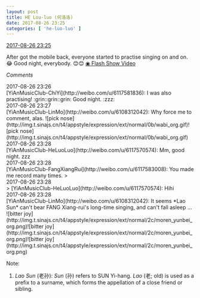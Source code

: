 ```yaml
---
layout: post
title: HE Lou-luo (何洛洛)
date: 2017-08-26 23:25
categories: [ 'he-luo-luo' ]
---
```


<div class="weibo-info">
  <a href="http://weibo.com/6117570574/FiWdxaVIm">2017-08-26 23:25</a>
</div>

After got the mobile back, everyone started to practise singing on and on. :joy: Good night, everybody. :blush::blush: [◉ Flash Show Video](http://www.miaopai.com/show/7fchX~2HiIRki7CLoK59xmd3~LhqshNc.htm)

<!-- more -->

*Comments*

<div class="weibo-info">2017-08-26 23:26</div>
[YiAnMusicClub-ChiYi](http://weibo.com/u/6117581836): I was also practising! :grin::grin::grin: Good night. :zzz:

<div class="weibo-info">2017-08-26 23:27</div>
[YiAnMusicClub-LinMo](http://weibo.com/u/6108312042): Why force me to comment, alas. ![pick nose](http://img.t.sinajs.cn/t4/appstyle/expression/ext/normal/0b/wabi_org.gif)![pick nose](http://img.t.sinajs.cn/t4/appstyle/expression/ext/normal/0b/wabi_org.gif)

<div class="weibo-info">2017-08-26 23:28</div>
[YiAnMusicClub-HeLuoLuo](http://weibo.com/u/6117570574): Mm, good night. zzz

<div class="weibo-info">2017-08-26 23:28</div>
[YiAnMusicClub-FangXiangRui](http://weibo.com/u/6117583008): You made me record many times.
> <div class="weibo-info">2017-08-26 23:28</div>
> [YiAnMusicClub-HeLuoLuo](http://weibo.com/u/6117570574): Hihi

<div class="weibo-info">2017-08-26 23:28</div>
[YiAnMusicClub-LinMo](http://weibo.com/u/6108312042): It seems *Lao Sun* can't bear FANG Xiang-rui's long-time singing, and can't fall asleep … ![bitter joy](http://img.t.sinajs.cn/t4/appstyle/expression/ext/normal/2c/moren_yunbei_org.png)![bitter joy](http://img.t.sinajs.cn/t4/appstyle/expression/ext/normal/2c/moren_yunbei_org.png)![bitter joy](http://img.t.sinajs.cn/t4/appstyle/expression/ext/normal/2c/moren_yunbei_org.png)

Note:
1. *Lao Sun* (老孙): *Sun* (孙) refers to SUN Yi-hang. *Lao* (老; old) is used as a prefix to a surname, which forms the appellation of a close friend or sibling.

